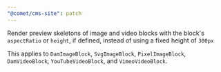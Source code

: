 ```yaml
---
"@comet/cms-site": patch
---
```


Render preview skeletons of image and video blocks with the block's `aspectRatio` or `height`, if defined, instead of using a fixed height of `300px`

This applies to `DamImageBlock`, `SvgImageBlock`, `PixelImageBlock`, `DamVideoBlock`, `YouTubeVideoBlock`, and `VimeoVideoBlock`.
